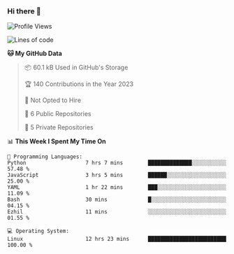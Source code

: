 ### Hi there 👋

<!--
**huayuan4396/huayuan4396** is a ✨ _special_ ✨ repository because its `README.md` (this file) appears on your GitHub profile.

Here are some ideas to get you started:

- 🔭 I’m currently working on ...
- 🌱 I’m currently learning ...
- 👯 I’m looking to collaborate on ...
- 🤔 I’m looking for help with ...
- 💬 Ask me about ...
- 📫 How to reach me: ...
- 😄 Pronouns: ...
- ⚡ Fun fact: ...
-->

<!--START_SECTION:waka-->
![Profile Views](http://img.shields.io/badge/Profile%20Views-302-blue)

![Lines of code](https://img.shields.io/badge/From%20Hello%20World%20I%27ve%20Written-141.0%20thousand%20lines%20of%20code-blue)

**🐱 My GitHub Data** 

> 📦 60.1 kB Used in GitHub's Storage 
 > 
> 🏆 140 Contributions in the Year 2023
 > 
> 🚫 Not Opted to Hire
 > 
> 📜 6 Public Repositories 
 > 
> 🔑 5 Private Repositories 
 > 
📊 **This Week I Spent My Time On** 

```text
💬 Programming Languages: 
Python                   7 hrs 7 mins        ██████████████░░░░░░░░░░░   57.48 % 
JavaScript               3 hrs 5 mins        ██████░░░░░░░░░░░░░░░░░░░   25.00 % 
YAML                     1 hr 22 mins        ███░░░░░░░░░░░░░░░░░░░░░░   11.09 % 
Bash                     30 mins             █░░░░░░░░░░░░░░░░░░░░░░░░   04.15 % 
Ezhil                    11 mins             ░░░░░░░░░░░░░░░░░░░░░░░░░   01.55 % 

💻 Operating System: 
Linux                    12 hrs 23 mins      █████████████████████████   100.00 % 
```


<!--END_SECTION:waka-->
